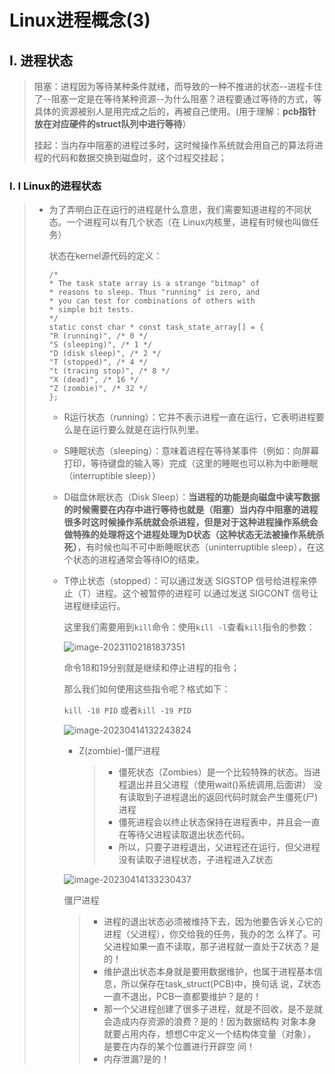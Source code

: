 # Linux进程概念(3)

## Ⅰ. 进程状态

> 阻塞：进程因为等待某种条件就绪，而导致的一种不推进的状态--进程卡住了--阻塞一定是在等待某种资源--为什么阻塞？进程要通过等待的方式，等具体的资源被别人是用完成之后的，再被自己使用。(用于理解：**pcb指针放在对应硬件的struct队列中进行等待**）
>
> 挂起：当内存中阻塞的进程过多时，这时候操作系统就会用自己的算法将进程的代码和数据交换到磁盘时，这个过程交挂起；

### Ⅰ. Ⅰ Linux的进程状态

> - 为了弄明白正在运行的进程是什么意思，我们需要知道进程的不同状态。一个进程可以有几个状态（在 Linux内核里，进程有时候也叫做任务）
>
>   状态在kernel源代码的定义：
>
>   ```livescript
>   /*
>   * The task state array is a strange "bitmap" of
>   * reasons to sleep. Thus "running" is zero, and
>   * you can test for combinations of others with
>   * simple bit tests.
>   */
>   static const char * const task_state_array[] = {
>   "R (running)", /* 0 */
>   "S (sleeping)", /* 1 */
>   "D (disk sleep)", /* 2 */
>   "T (stopped)", /* 4 */
>   "t (tracing stop)", /* 8 */
>   "X (dead)", /* 16 */
>   "Z (zombie)", /* 32 */
>   };
>   ```
>
>   - R运行状态（running）：它并不表示进程一直在运行，它表明进程要么是在运行要么就是在运行队列里。
>
>   - S睡眠状态（sleeping）：意味着进程在等待某事件（例如：向屏幕打印，等待键盘的输入等）完成（这里的睡眠也可以称为中断睡眠（interruptible sleep））
>
>   - D磁盘休眠状态（Disk Sleep）：**当进程的功能是向磁盘中读写数据的时候需要在内存中进行等待也就是（阻塞）当内存中阻塞的进程很多时这时候操作系统就会杀进程，但是对于这种进程操作系统会做特殊的处理将这个进程处理为D状态（这种状态无法被操作系统杀死）**，有时候也叫不可中断睡眠状态（uninterruptible sleep），在这个状态的进程通常会等待IO的结束。
>
>   - T停止状态（stopped）：可以通过发送 SIGSTOP 信号给进程来停止（T）进程。这个被暂停的进程可 以通过发送 SIGCONT 信号让进程继续运行。
>
>     这里我们需要用到`kill`命令：使用`kill -l`查看`kill`指令的参数：
>
>     ![image-20231102181837351](https://gitee.com/slow-heating-shaanxi-people/pictrue/raw/master/pmm/image-20231102181837351.png)
>
>     命令18和19分别就是继续和停止进程的指令；
>
>     那么我们如何使用这些指令呢？格式如下：
>
>     `kill -18 PID` 或者`kill -19 PID`
>
> 
>
>     ![image-20230414132243824](C:\Users\jason\AppData\Roaming\Typora\typora-user-images\image-20230414132243824.png)
>
> 
>
>     - Z(zombie)-僵尸进程
>     
>       > - 僵死状态（Zombies）是一个比较特殊的状态。当进程退出并且父进程（使用wait()系统调用,后面讲） 没有读取到子进程退出的返回代码时就会产生僵死(尸)进程
>       > - 僵死进程会以终止状态保持在进程表中，并且会一直在等待父进程读取退出状态代码。
>       > - 所以，只要子进程退出，父进程还在运行，但父进程没有读取子进程状态，子进程进入Z状态
>
> 
>
>     ![image-20230414133230437](C:\Users\jason\AppData\Roaming\Typora\typora-user-images\image-20230414133230437.png)
>
> 
>
>     僵尸进程
>     
>     > - 进程的退出状态必须被维持下去，因为他要告诉关心它的进程（父进程），你交给我的任务，我办的怎 么样了。可父进程如果一直不读取，那子进程就一直处于Z状态？是的！
>     > - 维护退出状态本身就是要用数据维护，也属于进程基本信息，所以保存在task_struct(PCB)中，换句话 说，Z状态一直不退出，PCB一直都要维护？是的！
>     > - 那一个父进程创建了很多子进程，就是不回收，是不是就会造成内存资源的浪费？是的！因为数据结构 对象本身就要占用内存，想想C中定义一个结构体变量（对象），是要在内存的某个位置进行开辟空 间！
>     > - 内存泄漏?是的！

